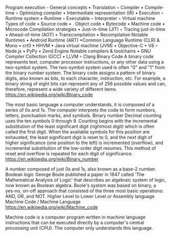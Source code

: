 Program execution - General concepts	• Translation
 ◦ Compiler
 ▪ Compile-time
 ◦ Optimizing compiler
 • Intermediate representation (IR)
 • Execution
 ◦ Runtime system
 ▪ Runtime
 ◦ Executable
 ◦ Interpreter
 ◦ Virtual machine
Types of code	• Source code
 • . Object code
 • Bytecode
 • Machine code
 • Microcode
Compilation strategies	• Just-in-time (JIT)
 ◦ Tracing just-in-time
 • Ahead-of-time (AOT)
 • Transcompilation
 • Recompilation
Notable Runtimes	• Android Runtime (ART)
 •Common Language Runtime (CLR) & Mono
 • crt0
 • HHVM
 • Java virtual machine (JVM)
 • Objective-C
 • V8
 ◦ Node.js
 • PyPy
 • Zend Engine
Notable compilers & toolchains	• GNU Compiler Collection (GCC)
 • LLVM
 ◦ Clang
Binary Code	A binary code represents text, computer processor instructions, or any other data using a two-symbol system. The two-symbol system used is often "0" and "1" from the binary number system. The binary code assigns a pattern of binary digits, also known as bits, to each character, instruction, etc. For example, a binary string of eight bits can represent any of 256 possible values and can, therefore, represent a wide variety of different items. https://en.wikipedia.org/wiki/Binary_code


The most basic language a computer understands, it is composed of a series of 0s and 1s. The computer interprets the code to form numbers, letters, punctuation marks, and symbols.
Binary number	Decimal counting uses the ten symbols 0 through 9. Counting begins with the incremental substitution of the least significant digit (rightmost digit) which is often called the first digit. When the available symbols for this position are exhausted, the least significant digit is reset to 0, and the next digit of higher significance (one position to the left) is incremented (overflow), and incremental substitution of the low-order digit resumes. This method of reset and overflow is repeated for each digit of significance. https://en.wikipedia.org/wiki/Binary_number

A number composed of just 0s and 1s, also known as a base-2 number.
Boolean logic	George Boole published a paper in 1847 called 'The Mathematical Analysis of Logic' that describes an algebraic system of logic, now known as Boolean algebra. Boole's system was based on binary, a yes-no, on-off approach that consisted of the three most basic operations: AND, OR, and NOT.
Higher Level to Lower Level or Assembly language	
Machine Code / Machine Language	https://en.wikipedia.org/wiki/Machine_code

Machine code is a computer program written in machine language instructions that can be executed directly by a computer's central processing unit (CPU). The computer only understands this language.
